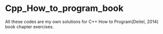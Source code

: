 # Cpp_How_to_program_book
All these codes are my own solutions for C++ How to Program(Deitel, 2014) book chapter exercises.
